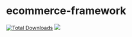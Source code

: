 # ecommerce-framework

<a href="https://packagist.org/packages/hideyo/ecommerce-framework"><img src="https://poser.pugx.org/hideyo/ecommerce-framework/d/total.svg" alt="Total Downloads"></a>
<a href="https://scrutinizer-ci.com/g/hideyo/ecommerce-framework"><img src="https://scrutinizer-ci.com/g/hideyo/ecommerce-framework/badges/quality-score.png?b=master"></a>